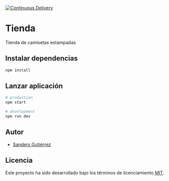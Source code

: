 [![Continuous Delivery](https://github.com/untalsanders/shirt-store/actions/workflows/cd.yml/badge.svg)](https://github.com/untalsanders/shirt-store/actions/workflows/cd.yml)

# Tienda

Tienda de camisetas estampadas

## Instalar dependencias

```bash
npm install
```

## Lanzar aplicación

```bash
# production
npm start

# development
npm run dev
```

## Autor

-   [Sanders Gutiérrez](https://untalsanders.github.io)

## Licencia

Este proyecto ha sido desarrollado bajo los términos de licenciamiento [MIT](LICENSE).
